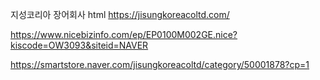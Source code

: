 지성코리아 장어회사 html
https://jisungkoreacoltd.com/

https://www.nicebizinfo.com/ep/EP0100M002GE.nice?kiscode=OW3093&siteid=NAVER

https://smartstore.naver.com/jisungkoreacoltd/category/50001878?cp=1
